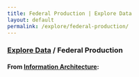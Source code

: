 ```yaml
---
title: Federal Production | Explore Data
layout: default
permalink: /explore/federal-production/
---
```


<div class="container-outer container-padded">

  <h3> <a href="{{ site.baseurl }}/explore/">Explore Data</a> / Federal Production</h3>

  <h4>From <a href="https://github.com/18F/doi-extractives-data/wiki/Information-Architecture">Information Architecture</a>:</h4>


</div>
